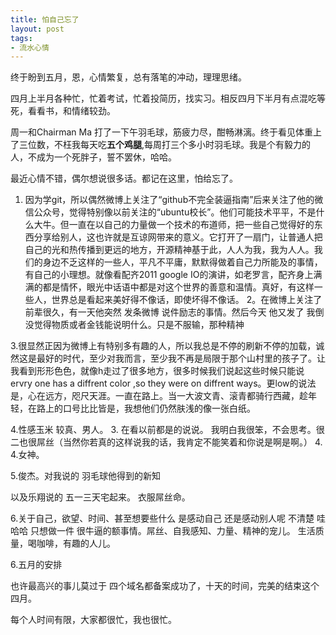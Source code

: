 ```yaml
--- 
title: 怕自己忘了
layout: post
tags:
- 流水心情
---
```


   终于盼到五月，恩，心情繁复，总有落笔的冲动，理理思绪。

   四月上半月各种忙，忙着考试，忙着投简历，找实习。相反四月下半月有点混吃等死，看看书，和情绪较劲。

   周一和Chairman Ma 打了一下午羽毛球，筋疲力尽，酣畅淋漓。终于看见体重上了三位数，不枉我每天吃**五个鸡腿**,每周打三个多小时羽毛球。我是个有毅力的人，不成为一个死胖子，誓不罢休，哈哈。

   最近心情不错，偶尔想说很多话。都记在这里，怕给忘了。
   1. 因为学git，所以偶然微博上关注了“github不完全装逼指南”后来关注了他的微信公众号，觉得特别像以前关注的“ubuntu校长”。他们可能技术平平，不是什么大牛。但一直在以自己的力量做一个技术的布道师，把一些自己觉得好的东西分享给别人，这也许就是互谅网带来的意义。它打开了一扇门，让普通人把自己的光和热传播到更远的地方，开源精神基于此，人人为我，我为人人。我们的身边不乏这样的一些人，平凡不平庸，默默得做着自己力所能及的事情，有自己的小理想。就像看配齐2011 google IO的演讲，如老罗言，配齐身上满满的都是情怀，眼光中话语中都是对这个世界的善意和温情。真好，有这样一些人，世界总是看起来美好得不像话，即使坏得不像话。
   2。在微博上关注了前辈很久，有一天他突然 发条微博 说件励志的事情。然后今天 他又发了 我倒没觉得物质或者金钱能说明什么。只是不服输，那种精神

   3.很显然正因为微博上有特别多有趣的人，所以我总是不停的刷新不停的加载，诚然这是最好的时代，至少对我而言，至少我不再是局限于那个山村里的孩子了。让我看到形形色色，就像h走过了很多地方，很多时候我们说起这些时候只能说 ervry one has a diffrent color ,so they were on diffrent ways。更low的说法是，心在远方，咫尺天涯。一直在路上。当一大波文青、滚青都骑行西藏，趁年轻，在路上的口号比比皆是，我想他们仍然肤浅的像一张白纸。

   4.性感玉米 较真、男人。
   3. 在看以前都是的说说。 我明白我很笨，不会思考。很二也很屌丝（当然你若真的这样说我的话，我肯定不能笑着和你说是啊是啊。）
   4. 
   4.女神。

   5.俊杰。对我说的 羽毛球他得到的新知

   以及乐翔说的 五一三天宅起来。 衣服屌丝命。

   6.关于自己，欲望、时间、甚至想要些什么 是感动自己 还是感动别人呢 不清楚 哇哈哈 只想做一件 很牛逼的额事情。屌丝、自我感知、力量、精神的宠儿。
   生活质量，喝咖啡，有趣的人儿。

   6.五月的安排


也许最高兴的事儿莫过于 四个域名都备案成功了，十天的时间，完美的结束这个四月。


每个人时间有限，大家都很忙，我也很忙。